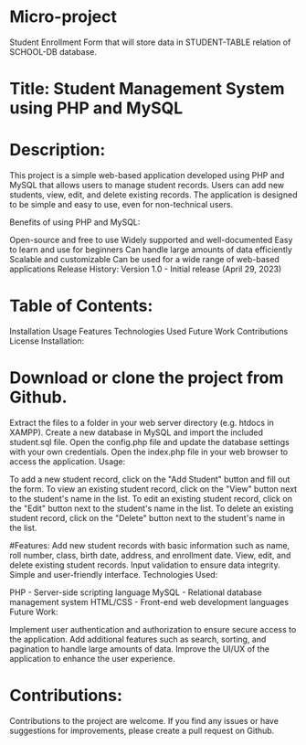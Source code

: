 # Micro-project
Student Enrollment Form that will store data in STUDENT-TABLE relation of SCHOOL-DB database.


# Title: Student Management System using PHP and MySQL

# Description:
This project is a simple web-based application developed using PHP and MySQL that allows users to manage student records. Users can add new students, view, edit, and delete existing records. The application is designed to be simple and easy to use, even for non-technical users.

Benefits of using PHP and MySQL:

Open-source and free to use
Widely supported and well-documented
Easy to learn and use for beginners
Can handle large amounts of data efficiently
Scalable and customizable
Can be used for a wide range of web-based applications
Release History:
Version 1.0 - Initial release (April 29, 2023)

# Table of Contents:

Installation
Usage
Features
Technologies Used
Future Work
Contributions
License
Installation:

# Download or clone the project from Github.
Extract the files to a folder in your web server directory (e.g. htdocs in XAMPP).
Create a new database in MySQL and import the included student.sql file.
Open the config.php file and update the database settings with your own credentials.
Open the index.php file in your web browser to access the application.
Usage:

To add a new student record, click on the "Add Student" button and fill out the form.
To view an existing student record, click on the "View" button next to the student's name in the list.
To edit an existing student record, click on the "Edit" button next to the student's name in the list.
To delete an existing student record, click on the "Delete" button next to the student's name in the list.

#Features:
Add new student records with basic information such as name, roll number, class, birth date, address, and enrollment date.
View, edit, and delete existing student records.
Input validation to ensure data integrity.
Simple and user-friendly interface.
Technologies Used:

PHP - Server-side scripting language
MySQL - Relational database management system
HTML/CSS - Front-end web development languages
Future Work:

Implement user authentication and authorization to ensure secure access to the application.
Add additional features such as search, sorting, and pagination to handle large amounts of data.
Improve the UI/UX of the application to enhance the user experience.

# Contributions:
Contributions to the project are welcome. If you find any issues or have suggestions for improvements, please create a pull request on Github.
